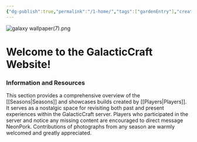 ```yaml
---
{"dg-publish":true,"permalink":"/1-home/","tags":["gardenEntry"],"created":"2024-10-16T19:53:43.384-05:00","updated":"2024-10-17T14:40:39.733-05:00"}
---
```


![galaxy wallpaper(7).png](/img/user/Images/galaxy%20wallpaper(7).png)
# Welcome to the GalacticCraft Website!

### Information and Resources

This section provides a comprehensive overview of the [[Seasons\|Seasons]] and showcases builds created by [[Players\|Players]]. It serves as a nostalgic space for revisiting both past and present experiences within the GalacticCraft server. Players who participated in the server and notice any missing content are encouraged to direct message NeonPork. Contributions of photographs from any season are warmly welcomed and greatly appreciated.

